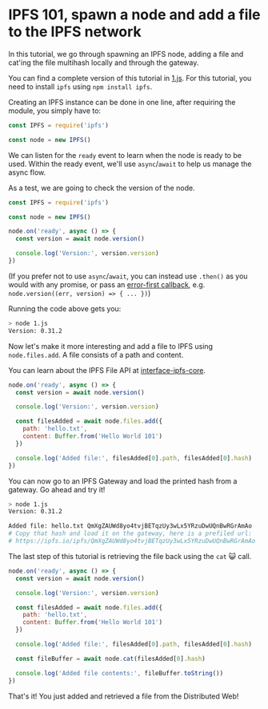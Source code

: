# IPFS 101, spawn a node and add a file to the IPFS network

In this tutorial, we go through spawning an IPFS node, adding a file and cat'ing the file multihash locally and through the gateway.

You can find a complete version of this tutorial in [1.js](./1.js). For this tutorial, you need to install `ipfs` using `npm install ipfs`.

Creating an IPFS instance can be done in one line, after requiring the module, you simply have to:

```js
const IPFS = require('ipfs')

const node = new IPFS()
```

We can listen for the `ready` event to learn when the node is ready to be used. Within the ready event, we'll use `async`/`await` to help us manage the async flow.

As a test, we are going to check the version of the node.

```js
const IPFS = require('ipfs')

const node = new IPFS()

node.on('ready', async () => {
  const version = await node.version()

  console.log('Version:', version.version)
})
```

(If you prefer not to use `async`/`await`, you can instead use `.then()` as you would with any promise,
or pass an [error-first callback](https://nodejs.org/api/errors.html#errors_error_first_callbacks), e.g. `node.version((err, version) => { ... })`)

Running the code above gets you:

```bash
> node 1.js
Version: 0.31.2
```

Now let's make it more interesting and add a file to IPFS using `node.files.add`. A file consists of a path and content.

You can learn about the IPFS File API at [interface-ipfs-core](https://github.com/ipfs/interface-ipfs-core/blob/master/SPEC/FILES.md).

```js
node.on('ready', async () => {
  const version = await node.version()

  console.log('Version:', version.version)

  const filesAdded = await node.files.add({
    path: 'hello.txt',
    content: Buffer.from('Hello World 101')
  })

  console.log('Added file:', filesAdded[0].path, filesAdded[0].hash)
})
```

You can now go to an IPFS Gateway and load the printed hash from a gateway. Go ahead and try it!

```bash
> node 1.js
Version: 0.31.2

Added file: hello.txt QmXgZAUWd8yo4tvjBETqzUy3wLx5YRzuDwUQnBwRGrAmAo
# Copy that hash and load it on the gateway, here is a prefiled url:
# https://ipfs.io/ipfs/QmXgZAUWd8yo4tvjBETqzUy3wLx5YRzuDwUQnBwRGrAmAo
```

The last step of this tutorial is retrieving the file back using the `cat` 😺 call.

```js
node.on('ready', async () => {
  const version = await node.version()

  console.log('Version:', version.version)

  const filesAdded = await node.files.add({
    path: 'hello.txt',
    content: Buffer.from('Hello World 101')
  })

  console.log('Added file:', filesAdded[0].path, filesAdded[0].hash)

  const fileBuffer = await node.cat(filesAdded[0].hash)

  console.log('Added file contents:', fileBuffer.toString())
})
```

That's it! You just added and retrieved a file from the Distributed Web!
